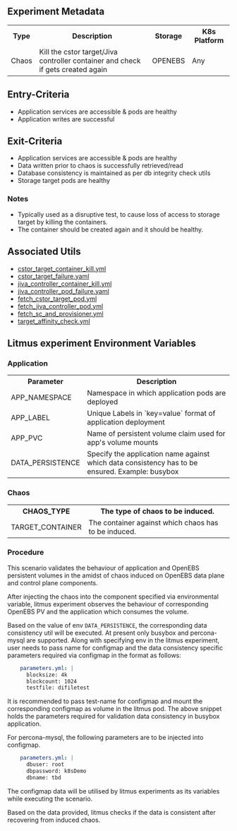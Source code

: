 ## Experiment Metadata

<table>
<tr>
<th> Type </th>
<th>  Description  </th>
<th> Storage </th>
<th> K8s Platform </th>
</tr>
<tr>
<td> Chaos </td>
<td> Kill the cstor target/Jiva controller container and check if gets created again </td>
<td> OPENEBS </td>
<td> Any </td>
</tr>
</table>

## Entry-Criteria

-   Application services are accessible & pods are healthy
-   Application writes are successful 

## Exit-Criteria

-   Application services are accessible & pods are healthy
-   Data written prior to chaos is successfully retrieved/read
-   Database consistency is maintained as per db integrity check utils
-   Storage target pods are healthy

### Notes

-   Typically used as a disruptive test, to cause loss of access to storage target by killing the containers.
-   The container should be created again and it should be healthy.

## Associated Utils 
-   [cstor_target_container_kill.yml](/experiments/openebs/openebs-target-failure/cstor_target_container_kill.yml)
-   [cstor_target_failure.yaml](/experiments/openebs/openebs-target-failure/cstor_target_failure.yaml)
-   [jiva_controller_container_kill.yml](/experiments/openebs/openebs-target-failure/jiva_controller_container_kill.yml)
-   [jiva_controller_pod_failure.yaml](/experiments/openebs/openebs-target-failure/jiva_controller_pod_failure.yaml)
-   [fetch_cstor_target_pod.yml](/utils/apps/openebs/fetch_cstor_target_pod.yml)
-   [fetch_jiva_controller_pod.yml](/utils/apps/openebs/fetch_jiva_controller_pod.yml)
-   [fetch_sc_and_provisioner.yml](/utils/apps/openebs/fetch_sc_and_provisioner.yml)
-   [target_affinity_check.yml](/utils/apps/openebs/target_affinity_check.yml)

## Litmus experiment Environment Variables

### Application

<table>
<tr>
<th>  Parameter   </t>
<th>  Description    </th>
</tr>
<tr> 
<td> APP_NAMESPACE </td>
<td> Namespace in which application pods are deployed  </td>
</tr>
<tr> 
<td> APP_LABEL </td>
<td>  Unique Labels in `key=value` format of application deployment </td>
</tr>
<tr> 
<td> APP_PVC  </td>
<td> Name of persistent volume claim used for app's volume mounts </td>
</tr>
<tr> 
<td>   DATA_PERSISTENCE  </td>
<td> Specify the application name against which data consistency has to be ensured. Example: busybox   </td>
</tr>
</table>

### Chaos 

<table>
<tr>
<th> CHAOS_TYPE   </th>
<th> The type of chaos to be induced. </th>
</tr>
<tr> 
<td> TARGET_CONTAINER </td>
<td> The container against which chaos has to be induced. </td>
</tr>
</table>

### Procedure

This scenario validates the behaviour of application and OpenEBS persistent volumes in the amidst of chaos induced on OpenEBS data plane and control plane components.

After injecting the chaos into the component specified via environmental variable, litmus experiment observes the behaviour of corresponding OpenEBS PV and the application which consumes the volume.

Based on the value of  env `DATA_PERSISTENCE`,  the corresponding data consistency util will be executed. At present only busybox and percona-mysql are supported. Along with specifying env in the litmus experiment, user needs to pass name for configmap and the data consistency specific parameters required via configmap in the format as follows:

```yml
    parameters.yml: |
      blocksize: 4k
      blockcount: 1024
      testfile: difiletest
```

It is recommended to pass test-name for configmap and mount the corresponding configmap as volume in the litmus pod. The above snippet holds the parameters required for validation data consistency in busybox application.

For percona-mysql, the following parameters are to be injected into configmap.

```yml
    parameters.yml: |
      dbuser: root
      dbpassword: k8sDemo
      dbname: tbd
```

The configmap data will be utilised by litmus experiments as its variables while executing the scenario.

Based on the data provided, litmus checks if the data is consistent after recovering from induced chaos.
